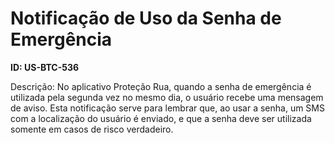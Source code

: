 # Notificação de Uso da Senha de Emergência

**ID: US-BTC-536**

Descrição: No aplicativo Proteção Rua, quando a senha de emergência é utilizada pela segunda vez no mesmo dia, o usuário recebe uma mensagem de aviso. Esta notificação serve para lembrar que, ao usar a senha, um SMS com a localização do usuário é enviado, e que a senha deve ser utilizada somente em casos de risco verdadeiro.